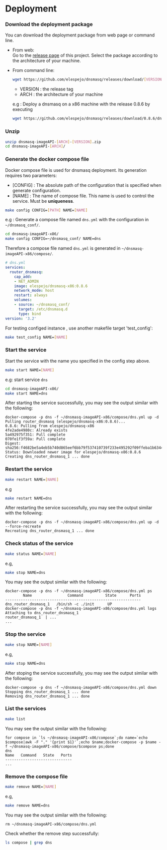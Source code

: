 # Deployment

### Download the deployment package
    
You can download the deployment package from web page or command line.

* From web:  
Go to the [release page](https://github.com/elespejo/dnsmasq/releases) of this project. Select the package according to the architecture of your machine.

* From command line:  
  ```bash
  wget https://github.com/elespejo/dnsmasq/releases/download/[VERSION]/dnsmasq-imageAPI-[ARCH]-[VERSION].zip
  ```
    * VERSION : the release tag  
    * ARCH : the architecture of your machine 

  e.g : Deploy a dnsmasq on a x86 machine with the release 0.8.6 by executing
  ```bash
  wget https://github.com/elespejo/dnsmasq/releases/download/0.8.6/dnsmasq-imageAPI-x86-0.8.6.zip
  ```

### Unzip

```bash
unzip dnsmasq-imageAPI-[ARCH]-[VERSION].zip
cd dnsmasq-imageAPI-[ARCH]/
```

### Generate the docker compose file

Docker compose file is used for dnsmasq deployment. Its generation requires two parameters:
* [CONFIG] : The absolute path of the configuration that is specified when generate configuration.   
* [NAME] : The name of compose file. This name is used to control the service. Must be **uniqueness**.

```bash
make config CONFIG=[PATH] NAME=[NAME]
```

e.g : Generate a compose file named `dns.yml` with the configuration in `~/dnsmasq_conf/`.
```bash
cd dnsmasq-imageAPI-x86/
make config CONFIG=~/dnsmasq_conf/ NAME=dns
```
Therefore a compose file named `dns.yml` is generated in `~/dnsmasq-imageAPI-x86/compose/`.
```yaml
# dns.yml
services:
  router_dnsmasq:
    cap_add:
    - NET_ADMIN
    image: elespejo/dnsmasq-x86:0.8.6
    network_mode: host
    restart: always
    volumes:
    - source: ~/dnsmasq_conf/
      target: /etc/dnsmasq.d
      type: bind
version: '3.2'
```
For testing configed instance , use another makefile target 'test_config':
```bash
make test_config NAME=[NAME]
```

### Start the service
Start the service with the name you specified in the config step above.
```bash 
make start NAME=[NAME]
```
e.g: start service `dns`
```bash
cd dnsmasq-imageAPI-x86/
make start NAME=dns
```
After starting the service successfully, you may see the output similar with the following: 
```
docker-compose -p dns -f ~/dnsmasq-imageAPI-x86/compose/dns.yml up -d
Pulling router_dnsmasq (elespejo/dnsmasq-x86:0.8.6)...
0.8.6: Pulling from elespejo/dnsmasq-x86
4fe2ade4980c: Already exists
5a492975f351: Pull complete
070fe1f3f59a: Pull complete
Digest: sha256:f4682be5a4eb5b740d865eef6bb79f537410739f233e495292f09ffeba1b6344
Status: Downloaded newer image for elespejo/dnsmasq-x86:0.8.6
Creating dns_router_dnsmasq_1 ... done
```

### Restart the service
```bash
make restart NAME=[NAME]
```
e.g
```bash
make restart NAME=dns
```
After restarting the service successfully, you may see the output similar with the following:
```
docker-compose -p dns -f ~/dnsmasq-imageAPI-x86/compose/dns.yml up -d --force-recreate
Recreating dns_router_dnsmasq_1 ... done
```

### Check status of the service
```bash
make status NAME=[NAME]
```
e.g,
```bash
make stop NAME=dns
```
You may see the output similar with the following:
```
docker-compose -p dns -f ~/dnsmasq-imageAPI-x86/compose/dns.yml ps
        Name                Command          State      Ports
-------------------------------------------------------------
dns_router_dnsmasq_1   /bin/sh -c ./init      UP
docker-compose -p dns -f ~/dnsmasq-imageAPI-x86/compose/dns.yml logs
Attaching to dns_router_dnsmasq_1
router_dnsmasq_1  | ...
...
```

### Stop the service
```bash
make stop NAME=[NAME]
```
e.g,
```bash
make stop NAME=dns
```
After stoping the service successfully, you may see the output similar with the following:
```
docker-compose -p dns -f ~/dnsmasq-imageAPI-x86/compose/dns.yml down
Stopping dns_router_dnsmasq_1 ... done
Removing dns_router_dnsmasq_1 ... done
```

### List the services
```bash
make list
```
You may see the output similar with the following:
```
for compose in `ls ~/dnsmasq-imageAPI-x86/compose`;do name=`echo $compose|awk -F "." '{print $1}'`;echo $name;docker-compose -p $name -f ~/dnsmasq-imageAPI-x86/compose/$compose ps;done
dns
Name   Command   State   Ports
------------------------------
...
```

### Remove the compose file
```bash
make remove NAME=[NAME]
```
e.g,
```bash
make remove NAME=dns
```
You may see the output similar with the following:
```
rm ~/dnsmasq-imageAPI-x86/compose/dns.yml
```
Check whether the remove step successfully:
```bash
ls compose | grep dns
```

